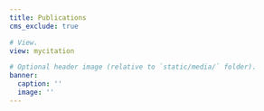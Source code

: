 ```yaml
---
title: Publications
cms_exclude: true

# View.
view: mycitation

# Optional header image (relative to `static/media/` folder).
banner:
  caption: ''
  image: ''
---
```

